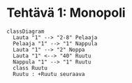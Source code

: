 # Tehtävä 1: Monopoli

```mermaid
classDiagram
  Lauta "1" --> "2-8" Pelaaja
  Pelaaja "1" --> "1" Nappula
  Lauta "1" --> "2" Noppa
  Lauta "1" <--> "40" Ruutu
  Nappula "1" --> "1" Ruutu
  class Ruutu
  Ruutu : +Ruutu seuraava
```